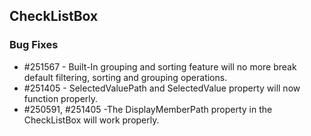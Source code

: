## CheckListBox

### Bug Fixes

* \#251567 - Built-In grouping and sorting feature will no more break default filtering, sorting and grouping operations.
* \#251405 - SelectedValuePath and SelectedValue property will now function properly.
* \#250591, \#251405 -The DisplayMemberPath property in the CheckListBox will work properly.